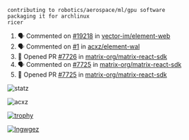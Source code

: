 ```
contributing to robotics/aerospace/ml/gpu software
packaging it for archlinux
ricer
```

<!--START_SECTION:activity-->
1. 🗣 Commented on [#19218](https://github.com/vector-im/element-web/issues/19218) in [vector-im/element-web](https://github.com/vector-im/element-web)
2. 🗣 Commented on [#1](https://github.com/acxz/element-wal/issues/1) in [acxz/element-wal](https://github.com/acxz/element-wal)
3. 💪 Opened PR [#7726](https://github.com/matrix-org/matrix-react-sdk/pull/7726) in [matrix-org/matrix-react-sdk](https://github.com/matrix-org/matrix-react-sdk)
4. 🗣 Commented on [#7725](https://github.com/matrix-org/matrix-react-sdk/issues/7725) in [matrix-org/matrix-react-sdk](https://github.com/matrix-org/matrix-react-sdk)
5. 💪 Opened PR [#7725](https://github.com/matrix-org/matrix-react-sdk/pull/7725) in [matrix-org/matrix-react-sdk](https://github.com/matrix-org/matrix-react-sdk)
<!--END_SECTION:activity-->


![statz](https://github-readme-stats.vercel.app/api?username=acxz&include_all_commits=true&show_icons=true)

<p><img align="center" src="https://github-readme-streak-stats.herokuapp.com/?user=acxz&" alt="acxz" /></p>

[![trophy](https://github-profile-trophy.vercel.app/?username=acxz)](https://github.com/ryo-ma/github-profile-trophy)

[![lngwgez](https://github-readme-stats.vercel.app/api/top-langs/?username=acxz&layout=compact)](https://github.com/acxz/github-readme-stats)
